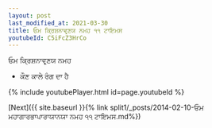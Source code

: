 ```yaml
---
layout: post
last_modified_at: 2021-03-30
title: ਓਮ ਕ੍ਰਿਸ਼ਨਾਵਰ੍ਣਯ ਨਮਹ ੧੧ ਟਾਇਮਸ
youtubeId: C5iFcZ3HrCo
---
```

 
 
 ਓਮ ਕ੍ਰਿਸ਼ਨਾਵਰ੍ਣਯ ਨਮਹ  
 
 -  ਕੌਣ ਕਾਲੇ ਰੰਗ ਦਾ ਹੈ 
 
  
 
  
 
 
 
 
 
 


{% include youtubePlayer.html id=page.youtubeId %}
 
[Next]({{ site.baseurl }}{% link  split1/_posts/2014-02-10-ਓਮ ਮਹਾਗਾਰਭਾਪਾਰਾਯਾਨਯਾ ਨਮਹ ੧੧ ਟਾਇਮਸ.md%})
 
